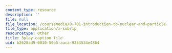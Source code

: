```yaml
---
content_type: resource
description: ''
file: null
file_location: /coursemedia/8-701-introduction-to-nuclear-and-particle-physics-fall-2020/b2628ad9003050b5aaca9353534e4864_AQkCZmhu0aA.vtt
file_type: application/x-subrip
resourcetype: Other
title: 3play caption file
uid: b2628ad9-0030-50b5-aaca-9353534e4864
---
```

